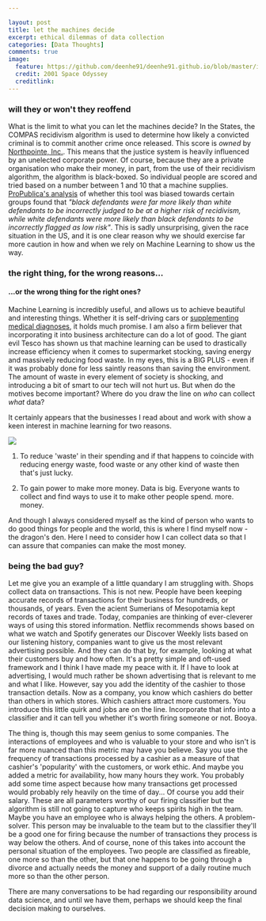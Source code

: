 ```yaml
---

layout: post
title: let the machines decide
excerpt: ethical dilemmas of data collection
categories: [Data Thoughts]
comments: true
image:
  feature: https://github.com/deenhe91/deenhe91.github.io/blob/master/images/2001.jpg?raw=true
  credit: 2001 Space Odyssey
  creditlink: 
---
```


### will they or won't they reoffend

What is the limit to what you can let the machines decide? In the States, the COMPAS recidivism algorithm is used to determine how likely a convicted criminal is to commit another crime once released. This score is _owned_ by [Northpointe, Inc.](http://www.northpointeinc.com/). This means that the justice system is heavily influenced by an unelected corporate power. Of course, because they are a private organisation who make their money, in part, from the use of their recidivism algorithm, the algorithm is black-boxed. So individual people are scored and tried based on a number between 1 and 10 that a machine supplies. [ProPublica's analysis](https://www.propublica.org/article/how-we-analyzed-the-compas-recidivism-algorithm) of whether this tool was biased towards certain groups found that _"black defendants were far more likely than white defendants to be incorrectly judged to be at a higher risk of recidivism, while white defendants were more likely than black defendants to be incorrectly flagged as low risk"_. This is sadly unsurprising, given the race situation in the US, and it is one clear reason why we should exercise far more caution in how and when we rely on Machine Learning to show us the way.

### the right thing, for the wrong reasons...

#### ...or the wrong thing for the right ones?

Machine Learning is incredibly useful, and allows us to achieve beautiful and interesting things. Whether it is self-driving cars or [supplementing medical diagnoses](http://www.theatlantic.com/health/archive/2016/08/could-artificial-intelligence-improve-psychiatry/496964/?single_page=true), it holds much promise. I am also a firm believer that incorporating it into business architecture can do a lot of good. The giant evil Tesco has shown us that machine learning can be used to drastically increase efficiency when it comes to supermarket stocking, saving energy and massively reducing food waste. In my eyes, this is a BIG PLUS - even if it was probably done for less saintly reasons than saving the environment. The amount of waste in every element of society is shocking, and introducing a bit of smart to our tech will not hurt us. But when do the motives become important? Where do you draw the line on _who_ can collect _what_ data?

It certainly appears that the businesses I read about and work with show a keen interest in machine learning for two reasons.

![](https://github.com/deenhe91/deenhe91.github.io/blob/master/images/tap-tycoon-cheats.jpg?raw=true)

1. To reduce 'waste' in their spending and if that happens to coincide with reducing energy waste, food waste or any other kind of waste then that's just lucky. 

2. To gain power to make more money. Data is big. Everyone wants to collect and find ways to use it to make other people spend. more. money. 

And though I always considered myself as the kind of person who wants to do good things for people and the world, this is where I find myself now - the dragon's den. Here I need to consider how I can collect data so that I can assure that companies can make the most money. 

### being the bad guy?

Let me give you an example of a little quandary I am struggling with. Shops collect data on transactions. This is not new. People have been keeping accurate records of transactions for their business for hundreds, or thousands, of years. Even the acient Sumerians of Mesopotamia kept records of taxes and trade. Today, companies are thinking of ever-cleverer ways of using this stored information. Netflix recommends shows based on what we watch and Spotify generates our Discover Weekly lists based on our listening history, companies want to give us the most relevant advertising possible. And they can do that by, for example, looking at what their customers buy and how often. It's a pretty simple and oft-used framework and I think I have made my peace with it. If I have to look at advertising, I would much rather be shown advertising that is relevant to me and what I like. However, say you add the identity of the cashier to those transaction details. Now as a company, you know which cashiers do better than others in which stores. Which cashiers attract more customers. You introduce this little quirk and jobs are on the line. Incorporate that info into a classifier and it can tell you whether it's worth firing someone or not. Booya. 

The thing is, though this may seem genius to some companies. The interactions of employees and who is valuable to your store and who isn't is far more nuanced than this metric may have you believe. Say you use the frequency of transactions processed by a cashier as a measure of that cashier's 'popularity' with the customers, or work ethic. And maybe you added a metric for availability, how many hours they work. You probably add some time aspect because how many transactions get processed would probably rely heavily on the time of day... Of course you add their salary. These are all parameters worthy of our firing classifier but the algorithm is still not going to capture who keeps spirits high in the team. Maybe you have an employee who is always helping the others. A problem-solver. This person may be invaluable to the team but to the classifier they'll be a good one for firing because the number of transactions they process is way below the others. And of course, none of this takes into account the personal situation of the employees. Two people are classified as fireable, one more so than the other, but that one happens to be going through a divorce and actually needs the money and support of a daily routine much more so than the other person. 

There are many conversations to be had regarding our responsibility around data science, and until we have them, perhaps we should keep the final decision making to ourselves. 





